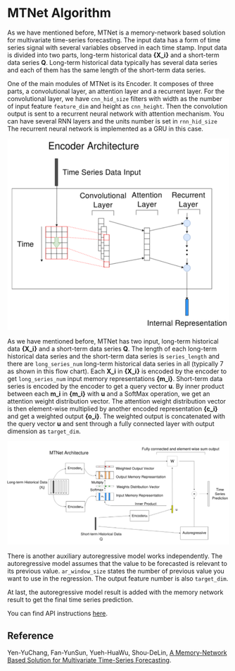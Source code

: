 # MTNet Algorithm

As we have mentioned before, MTNet is a memory-network based solution for multivariate time-series forecasting. The input data has a form of time series signal with several variables observed in each time stamp. Input data is divided into two parts, long-term historical data **{X_i}** and a short-term data series **Q**. Long-term historical data typically has several data series and each of them has the same length of the short-term data series.

One of the main modules of MTNet is its Encoder. It composes of three parts, a convolutional layer, an attention layer and a recurrent layer. For the convolutional layer, we have `cnn_hid_size` filters with width as the number of input feature `feature_dim` and height as `cnn_height`.  Then the convolution output is sent to a recurrent neural network with attention mechanism. You can have several RNN layers and the units number is set in `rnn_hid_size` The recurrent neural network is implemented as a GRU in this case.

![MTnet_1](../../Image/ChronosModel/MTnet_1.png)

As we have mentioned before, MTNet has two input, long-term historical data **{X_i}** and a short-term data series **Q**. The length of each long-term historical data series and the short-term data series is `series_length` and there are `long_series_num`  long-term historical data series in all (typically 7 as shown in this flow chart). Each **X_i** in **{X_i}** is encoded by the encoder to get `long_series_num` input memory representations **{m_i}**. Short-term data series is encoded by the encoder to get a query vector **u**.  By inner product between each **m_i** in **{m_i}** with **u** and a SoftMax operation, we get an attention weight distribution vector. The attention weight distribution vector is then element-wise multiplied by another encoded  representation **{c_i}** and get a weighted output **{o_i}**. The weighted output is concatenated with the query vector **u** and sent through a fully connected layer with output dimension as `target_dim`.

![MTnet_2](../../Image/ChronosModel/MTnet_2.png)

There is another auxiliary autoregressive model works independently. The autoregressive model assumes that the value to be forecasted is relevant to its previous value. `ar_window_size` states the number of previous value you want to use in the regression. The output feature number is also `target_dim`.

At last, the autoregressive model result is added with the memory network result to get the final time series prediction.

You can find API instructions [here](../API/MTNetForecaster.md).

## Reference

Yen-YuChang, Fan-YunSun, Yueh-HuaWu, Shou-DeLin,  [A Memory-Network Based Solution for Multivariate Time-Series Forecasting](https://arxiv.org/abs/1809.02105). 

